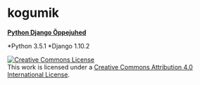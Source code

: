 # kogumik
**[Python Django Õppejuhed](https://github.com/ktenman/django/wiki/)**

*Python 3.5.1
*Django 1.10.2

[![Creative Commons License][image-1]][1]  
 This work is licensed under a [Creative Commons Attribution 4.0 International License][1].
 
 [1]:    http://creativecommons.org/licenses/by/4.0/
 
 [image-1]:    http://i.creativecommons.org/l/by/3.0/80x15.png
